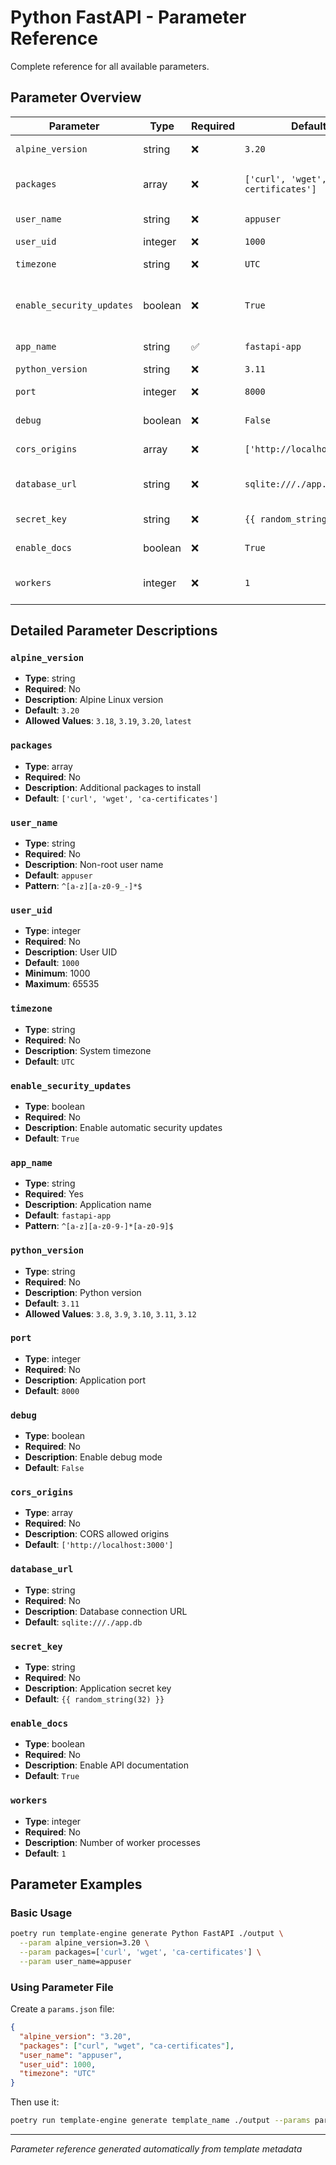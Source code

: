 # Python FastAPI - Parameter Reference

Complete reference for all available parameters.

## Parameter Overview

| Parameter                 | Type    | Required | Default                               | Description                       |
| ------------------------- | ------- | -------- | ------------------------------------- | --------------------------------- |
| `alpine_version`          | string  | ❌       | `3.20`                                | Alpine Linux version              |
| `packages`                | array   | ❌       | `['curl', 'wget', 'ca-certificates']` | Additional packages to install    |
| `user_name`               | string  | ❌       | `appuser`                             | Non-root user name                |
| `user_uid`                | integer | ❌       | `1000`                                | User UID                          |
| `timezone`                | string  | ❌       | `UTC`                                 | System timezone                   |
| `enable_security_updates` | boolean | ❌       | `True`                                | Enable automatic security updates |
| `app_name`                | string  | ✅       | `fastapi-app`                         | Application name                  |
| `python_version`          | string  | ❌       | `3.11`                                | Python version                    |
| `port`                    | integer | ❌       | `8000`                                | Application port                  |
| `debug`                   | boolean | ❌       | `False`                               | Enable debug mode                 |
| `cors_origins`            | array   | ❌       | `['http://localhost:3000']`           | CORS allowed origins              |
| `database_url`            | string  | ❌       | `sqlite:///./app.db`                  | Database connection URL           |
| `secret_key`              | string  | ❌       | `{{ random_string(32) }}`             | Application secret key            |
| `enable_docs`             | boolean | ❌       | `True`                                | Enable API documentation          |
| `workers`                 | integer | ❌       | `1`                                   | Number of worker processes        |

## Detailed Parameter Descriptions

### `alpine_version`

- **Type**: string
- **Required**: No
- **Description**: Alpine Linux version
- **Default**: `3.20`
- **Allowed Values**: `3.18`, `3.19`, `3.20`, `latest`

### `packages`

- **Type**: array
- **Required**: No
- **Description**: Additional packages to install
- **Default**: `['curl', 'wget', 'ca-certificates']`

### `user_name`

- **Type**: string
- **Required**: No
- **Description**: Non-root user name
- **Default**: `appuser`
- **Pattern**: `^[a-z][a-z0-9_-]*$`

### `user_uid`

- **Type**: integer
- **Required**: No
- **Description**: User UID
- **Default**: `1000`
- **Minimum**: 1000
- **Maximum**: 65535

### `timezone`

- **Type**: string
- **Required**: No
- **Description**: System timezone
- **Default**: `UTC`

### `enable_security_updates`

- **Type**: boolean
- **Required**: No
- **Description**: Enable automatic security updates
- **Default**: `True`

### `app_name`

- **Type**: string
- **Required**: Yes
- **Description**: Application name
- **Default**: `fastapi-app`
- **Pattern**: `^[a-z][a-z0-9-]*[a-z0-9]$`

### `python_version`

- **Type**: string
- **Required**: No
- **Description**: Python version
- **Default**: `3.11`
- **Allowed Values**: `3.8`, `3.9`, `3.10`, `3.11`, `3.12`

### `port`

- **Type**: integer
- **Required**: No
- **Description**: Application port
- **Default**: `8000`

### `debug`

- **Type**: boolean
- **Required**: No
- **Description**: Enable debug mode
- **Default**: `False`

### `cors_origins`

- **Type**: array
- **Required**: No
- **Description**: CORS allowed origins
- **Default**: `['http://localhost:3000']`

### `database_url`

- **Type**: string
- **Required**: No
- **Description**: Database connection URL
- **Default**: `sqlite:///./app.db`

### `secret_key`

- **Type**: string
- **Required**: No
- **Description**: Application secret key
- **Default**: `{{ random_string(32) }}`

### `enable_docs`

- **Type**: boolean
- **Required**: No
- **Description**: Enable API documentation
- **Default**: `True`

### `workers`

- **Type**: integer
- **Required**: No
- **Description**: Number of worker processes
- **Default**: `1`

## Parameter Examples

### Basic Usage

```bash
poetry run template-engine generate Python FastAPI ./output \
  --param alpine_version=3.20 \
  --param packages=['curl', 'wget', 'ca-certificates'] \
  --param user_name=appuser
```

### Using Parameter File

Create a `params.json` file:

```json
{
  "alpine_version": "3.20",
  "packages": ["curl", "wget", "ca-certificates"],
  "user_name": "appuser",
  "user_uid": 1000,
  "timezone": "UTC"
}
```

Then use it:

```bash
poetry run template-engine generate template_name ./output --params params.json
```

---

_Parameter reference generated automatically from template metadata_
